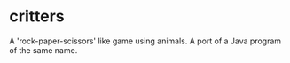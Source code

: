 # critters
A 'rock-paper-scissors' like game using animals.  A port of a Java program of the same name.
